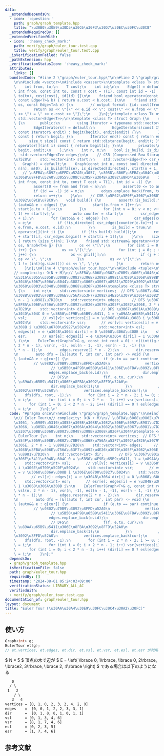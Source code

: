 ```yaml
---
data:
  _extendedDependsOn:
  - icon: ':question:'
    path: graph/graph_template.hpp
    title: "\u30B0\u30E9\u30D5\u30C6\u30F3\u30D7\u30EC\u30FC\u30C8"
  _extendedRequiredBy: []
  _extendedVerifiedWith:
  - icon: ':heavy_check_mark:'
    path: verify/graph/euler_tour.test.cpp
    title: verify/graph/euler_tour.test.cpp
  _isVerificationFailed: false
  _pathExtension: hpp
  _verificationStatusIcon: ':heavy_check_mark:'
  attributes:
    links: []
  bundledCode: "#line 2 \"graph/euler_tour.hpp\"\n\n#line 2 \"graph/graph_template.hpp\"\
    \n\n#include <vector>\n#include <cassert>\n\ntemplate <class T> struct Edge {\n\
    \    int from, to;\n    T cost;\n    int id;\n\n    Edge() = default;\n    Edge(const\
    \ int from, const int to, const T cost = T(1), const int id = -1) : from(from),\
    \ to(to), cost(cost), id(id) {}\n\n    friend bool operator<(const Edge<T>& a,\
    \ const Edge<T>& b) { return a.cost < b.cost; }\n\n    friend std::ostream& operator<<(std::ostream&\
    \ os, const Edge<T>& e) {\n        // output format: {id: cost(from, to) = cost}\n\
    \        return os << \"{\" << e.id << \": cost(\" << e.from << \", \" << e.to\
    \ << \") = \" << e.cost << \"}\";\n    }\n};\ntemplate <class T> using Edges =\
    \ std::vector<Edge<T>>;\n\ntemplate <class T> struct Graph {\n    struct EdgeIterators\
    \ {\n       public:\n        using Iterator = typename std::vector<Edge<T>>::iterator;\n\
    \        EdgeIterators() = default;\n        EdgeIterators(const Iterator& begit,\
    \ const Iterator& endit) : begit(begit), endit(endit) {}\n        Iterator begin()\
    \ const { return begit; }\n        Iterator end() const { return endit; }\n  \
    \      size_t size() const { return std::distance(begit, endit); }\n        Edge<T>&\
    \ operator[](int i) const { return begit[i]; }\n\n       private:\n        Iterator\
    \ begit, endit;\n    };\n\n    int n, m;\n    bool is_build, is_directed;\n  \
    \  std::vector<Edge<T>> edges;\n\n    // CSR (Compressed Row Storage) \u5F62\u5F0F\
    \u7528\n    std::vector<int> start;\n    std::vector<Edge<T>> csr_edges;\n\n \
    \   Graph() = default;\n    Graph(const int n, const bool directed = false) :\
    \ n(n), m(0), is_build(false), is_directed(directed), start(n + 1, 0) {}\n\n \
    \   // \u8FBA\u3092\u8FFD\u52A0\u3057, \u305D\u306E\u8FBA\u304C\u4F55\u756A\u76EE\
    \u306B\u8FFD\u52A0\u3055\u308C\u305F\u304B\u3092\u8FD4\u3059\n    int add_edge(const\
    \ int from, const int to, const T cost = T(1), int id = -1) {\n        assert(!is_build);\n\
    \        assert(0 <= from and from < n);\n        assert(0 <= to and to < n);\n\
    \        if (id == -1) id = m;\n        edges.emplace_back(from, to, cost, id);\n\
    \        return m++;\n    }\n\n    // CSR \u5F62\u5F0F\u3067\u30B0\u30E9\u30D5\
    \u3092\u69CB\u7BC9\n    void build() {\n        assert(!is_build);\n        for\
    \ (auto&& e : edges) {\n            start[e.from + 1]++;\n            if (!is_directed)\
    \ start[e.to + 1]++;\n        }\n        for (int v = 0; v < n; v++) start[v +\
    \ 1] += start[v];\n        auto counter = start;\n        csr_edges.resize(start.back()\
    \ + 1);\n        for (auto&& e : edges) {\n            csr_edges[counter[e.from]++]\
    \ = e;\n            if (!is_directed) csr_edges[counter[e.to]++] = Edge(e.to,\
    \ e.from, e.cost, e.id);\n        }\n        is_build = true;\n    }\n\n    EdgeIterators\
    \ operator[](int i) {\n        if (!is_build) build();\n        return EdgeIterators(csr_edges.begin()\
    \ + start[i], csr_edges.begin() + start[i + 1]);\n    }\n\n    size_t size() const\
    \ { return (size_t)(n); }\n\n    friend std::ostream& operator<<(std::ostream&\
    \ os, Graph<T>& g) {\n        os << \"[\";\n        for (int i = 0; i < (int)(g.size());\
    \ i++) {\n            os << \"[\";\n            for (int j = 0; j < (int)(g[i].size());\
    \ j++) {\n                os << g[i][j];\n                if (j + 1 != (int)(g[i].size()))\
    \ os << \", \";\n            }\n            os << \"]\";\n            if (i +\
    \ 1 != (int)(g.size())) os << \", \";\n        }\n        return os << \"]\";\n\
    \    }\n};\n#line 4 \"graph/euler_tour.hpp\"\n\n#include <tuple>\n\n// Euler Tour\n\
    // complexity: O(N + M)\n// \u8FBA\u3068\u9802\u70B9\u306E\u3046\u3061, \u5909\
    \u5316\u3055\u305B\u308B\u3082\u306E\u3092\u8981\u7D20\u3068\u898B\u3066, \u305D\
    \u3046\u3067\u306A\u3044\u3082\u306E\u3067\u8981\u7D20\u3092\u533A\u5207\u308B\
    \u3068\u8003\u3048\u308B\u3068\u826F\u3044\ntemplate <class T> struct EulerTour\
    \ {\n    int n;\n    std::vector<int> vertices;  // DFS \u3067\u8A2A\u554F\u3059\
    \u308B\u9802\u70B9\u306E\u756A\u53F7\u3092\u4E26\u3079\u305F\u3082\u306E, 2 *\
    \ n - 1 \u8981\u7D20\n    std::vector<int> edges;     // DFS \u3067\u901A\u308B\
    \u8FBA\u306E\u756A\u53F7\u3092\u4E26\u3079\u305F\u3082\u306E, 2 * n - 2 \u8981\
    \u7D20\n    std::vector<int> dir;       // DFS \u3067\u901A\u308B\u8FBA\u306E\u5411\
    \u304D\u304C 0 = \u5B50\u4F9B\u65B9\u5411, 1 = \u89AA\u65B9\u5411\n    std::vector<int>\
    \ vsl;       // vsl[v]: vertices[i] = v \u3068\u306A\u308B i \u306E\u6700\u5C0F\
    \u5024\n    std::vector<int> vsr;       // vsr[v]: vertices[i] = v \u3068\u306A\
    \u308B i \u306E\u6700\u5927\u5024\n    std::vector<int> esl;       // esl[e]:\
    \ edges[i] = e \u304B\u3064 dir[i] = 0 \u3068\u306A\u308B i\n    std::vector<int>\
    \ esr;       // esr[e]: edges[i] = e \u304B\u3064 dir[i] = 1 \u3068\u306A\u308B\
    \ i\n\n    EulerTour(Graph<T>& g, const int root = 0) : n((int)(g.size())), vsl(n,\
    \ 2 * n - 1), vsr(n, -1), esl(n - 1, -1), esr(n - 1, -1) {\n        vertices.reserve(2\
    \ * n - 1);\n        edges.reserve(2 * n - 2);\n        dir.reserve(2 * n - 2);\n\
    \n        auto dfs = [&](auto f, int cur, int par) -> void {\n            for\
    \ (auto&& e : g[cur]) {\n                if (e.to == par) continue;\n        \
    \        // \u9802\u70B9\u3092\u8FFD\u52A0\n                vertices.emplace_back(cur);\n\
    \                // \u5B50\u4F9B\u65B9\u5411\u306E\u8FBA\u3092\u8FFD\u52A0\n \
    \               edges.emplace_back(e.id);\n                dir.emplace_back(0);\n\
    \                // DFS\n                f(f, e.to, cur);\n                //\
    \ \u89AA\u65B9\u5411\u306E\u8FBA\u3092\u8FFD\u52A0\n                edges.emplace_back(e.id);\n\
    \                dir.emplace_back(1);\n            }\n            // \u9802\u70B9\
    \u3092\u8FFD\u52A0\n            vertices.emplace_back(cur);\n        };\n    \
    \    dfs(dfs, root, -1);\n        for (int i = 2 * n - 2; i >= 0; i--) vsl[vertices[i]]\
    \ = i;\n        for (int i = 0; i < 2 * n - 1; i++) vsr[vertices[i]] = i;\n  \
    \      for (int i = 0; i < 2 * n - 2; i++) (dir[i] == 0 ? esl[edges[i]] : esr[edges[i]])\
    \ = i;\n    }\n};\n"
  code: "#pragma once\n\n#include \"graph/graph_template.hpp\"\n\n#include <tuple>\n\
    \n// Euler Tour\n// complexity: O(N + M)\n// \u8FBA\u3068\u9802\u70B9\u306E\u3046\
    \u3061, \u5909\u5316\u3055\u305B\u308B\u3082\u306E\u3092\u8981\u7D20\u3068\u898B\
    \u3066, \u305D\u3046\u3067\u306A\u3044\u3082\u306E\u3067\u8981\u7D20\u3092\u533A\
    \u5207\u308B\u3068\u8003\u3048\u308B\u3068\u826F\u3044\ntemplate <class T> struct\
    \ EulerTour {\n    int n;\n    std::vector<int> vertices;  // DFS \u3067\u8A2A\
    \u554F\u3059\u308B\u9802\u70B9\u306E\u756A\u53F7\u3092\u4E26\u3079\u305F\u3082\
    \u306E, 2 * n - 1 \u8981\u7D20\n    std::vector<int> edges;     // DFS \u3067\u901A\
    \u308B\u8FBA\u306E\u756A\u53F7\u3092\u4E26\u3079\u305F\u3082\u306E, 2 * n - 2\
    \ \u8981\u7D20\n    std::vector<int> dir;       // DFS \u3067\u901A\u308B\u8FBA\
    \u306E\u5411\u304D\u304C 0 = \u5B50\u4F9B\u65B9\u5411, 1 = \u89AA\u65B9\u5411\n\
    \    std::vector<int> vsl;       // vsl[v]: vertices[i] = v \u3068\u306A\u308B\
    \ i \u306E\u6700\u5C0F\u5024\n    std::vector<int> vsr;       // vsr[v]: vertices[i]\
    \ = v \u3068\u306A\u308B i \u306E\u6700\u5927\u5024\n    std::vector<int> esl;\
    \       // esl[e]: edges[i] = e \u304B\u3064 dir[i] = 0 \u3068\u306A\u308B i\n\
    \    std::vector<int> esr;       // esr[e]: edges[i] = e \u304B\u3064 dir[i] =\
    \ 1 \u3068\u306A\u308B i\n\n    EulerTour(Graph<T>& g, const int root = 0) : n((int)(g.size())),\
    \ vsl(n, 2 * n - 1), vsr(n, -1), esl(n - 1, -1), esr(n - 1, -1) {\n        vertices.reserve(2\
    \ * n - 1);\n        edges.reserve(2 * n - 2);\n        dir.reserve(2 * n - 2);\n\
    \n        auto dfs = [&](auto f, int cur, int par) -> void {\n            for\
    \ (auto&& e : g[cur]) {\n                if (e.to == par) continue;\n        \
    \        // \u9802\u70B9\u3092\u8FFD\u52A0\n                vertices.emplace_back(cur);\n\
    \                // \u5B50\u4F9B\u65B9\u5411\u306E\u8FBA\u3092\u8FFD\u52A0\n \
    \               edges.emplace_back(e.id);\n                dir.emplace_back(0);\n\
    \                // DFS\n                f(f, e.to, cur);\n                //\
    \ \u89AA\u65B9\u5411\u306E\u8FBA\u3092\u8FFD\u52A0\n                edges.emplace_back(e.id);\n\
    \                dir.emplace_back(1);\n            }\n            // \u9802\u70B9\
    \u3092\u8FFD\u52A0\n            vertices.emplace_back(cur);\n        };\n    \
    \    dfs(dfs, root, -1);\n        for (int i = 2 * n - 2; i >= 0; i--) vsl[vertices[i]]\
    \ = i;\n        for (int i = 0; i < 2 * n - 1; i++) vsr[vertices[i]] = i;\n  \
    \      for (int i = 0; i < 2 * n - 2; i++) (dir[i] == 0 ? esl[edges[i]] : esr[edges[i]])\
    \ = i;\n    }\n};"
  dependsOn:
  - graph/graph_template.hpp
  isVerificationFile: false
  path: graph/euler_tour.hpp
  requiredBy: []
  timestamp: '2024-08-01 05:24:03+09:00'
  verificationStatus: LIBRARY_ALL_AC
  verifiedWith:
  - verify/graph/euler_tour.test.cpp
documentation_of: graph/euler_tour.hpp
layout: document
title: "Euler Tour (\u30AA\u30A4\u30E9\u30FC\u30C4\u30A2\u30FC)"
---
```


## 使い方

```cpp
Graph<int> g;
EulerTour et(g);
// et.vertices, et.edges, et.dir, et.vsl, et.vsr, et.esl, et.esr が利用可能
```

$ N = 5 $ 頂点の木で辺が $ E = \left( \lbrace 0, 1\rbrace, \lbrace 0, 2\rbrace, \lbrace2, 3\rbrace, \lbrace 2, 4\rbrace \right) $ である場合は以下のようになる


```txt
   0
  / \
 1   2
    / \
   3   4
vertices = [0, 1, 0, 2, 3, 2, 4, 2, 0]
edges    =  [0, 0, 1, 2, 2, 3, 3, 1]
dir      =  [0, 1, 0, 0, 1, 0, 1, 1]
vsl      = [0, 1, 3, 4, 6]
vsr      = [8, 1, 7, 4, 6]
esl      = [0, 2, 3, 5]
esr      = [1, 7, 4, 6]
```

## 参考文献
